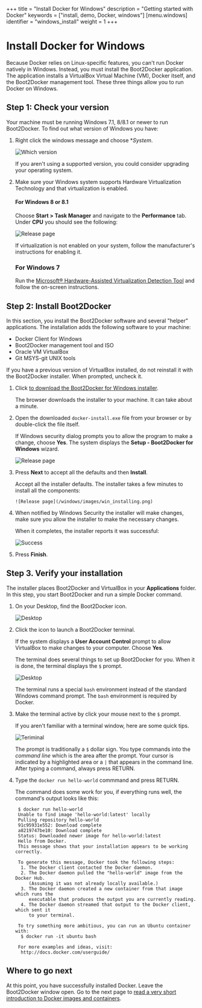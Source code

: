 +++
title = "Install Docker for Windows"
description = "Getting started with Docker"
keywords = ["install, demo, Docker, windows"]
[menu.windows]
identifier = "windows_install"
weight = 1
+++

# Install Docker for Windows

Because Docker relies on Linux-specific features, you can't run Docker natively
in Windows. Instead, you must install the Boot2Docker application. The
application installs a VirtualBox Virtual Machine (VM), Docker itself, and the
Boot2Docker management tool. These three things allow you to run Docker on
Windows.

## Step 1: Check your version

Your machine must be running Windows 7.1, 8/8.1 or newer to run Boot2Docker. 
To find out what version of Windows you have:

1. Right click the windows message and choose **System*. 

    ![Which version](/windows/images/win_ver.png)
    
    If you aren't using a supported version, you could consider upgrading your
    operating system.

2. Make sure your Windows system supports Hardware Virtualization Technology and that virtualization is enabled.

    #### For Windows 8 or 8.1

	  Choose **Start > Task Manager** and navigate to the **Performance** tab.          
	  Under **CPU** you should see the following:

      ![Release page](/windows/images/virtualization.png)
    
    If virtualization is not enabled on your system, follow the manufacturer's instructions for enabling it.
    
    ### For Windows 7 
    
	  Run the <a href="http://www.microsoft.com/en-us/download/details.aspx?id=592"
target="_blank"> Microsoft® Hardware-Assisted Virtualization Detection Tool</a> 
and follow the on-screen instructions.


## Step 2: Install Boot2Docker

In this section, you install the Boot2Docker software and several "helper" applications. The installation adds the following software to your machine:

* Docker Client for Windows
* Boot2Docker management tool and ISO
* Oracle VM VirtualBox 
* Git MSYS-git UNIX tools

If you have a previous version of VirtualBox installed, do not reinstall it with the Boot2Docker installer. When prompted, uncheck it.

1. Click <a href="https://github.com/boot2docker/windows-installer/releases/download/v1.7.0/docker-install.exe" >to download the Boot2Docker for Windows installer</a>.
   
	  The browser downloads the installer to your machine. It can take about a
    minute.

3. Open the downloaded `docker-install.exe` file from your browser or by double-click the file itself.
    
    If Windows security dialog prompts you to allow the program to make a
    change, choose **Yes**. The system displays the **Setup - Boot2Docker for
    Windows** wizard.
   
      ![Release page](/windows/images/installer_open.png)

4. Press **Next** to accept all the defaults and then **Install**.

	  Accept all the installer defaults. The installer takes a few minutes to install all the components:
	  
	   ![Release page](/windows/images/win_installing.png)
        
5.  When notified by Windows Security the installer will make changes, make sure you allow the installer to make the necessary changes.
    
    When it completes, the installer reports it was successful:
    
    ![Success](/windows/images/finish.png)
    
6. Press **Finish**.


## Step 3. Verify your installation

The installer places Boot2Docker and VirtualBox in your **Applications** folder.
In this step, you start Boot2Docker and run a simple Docker command.

1. On your Desktop, find the Boot2Docker icon.

    ![Desktop](/windows/images/icon-set.png)
    
2. Click the icon to launch a Boot2Docker terminal.

    If the system displays a **User Account Control** prompt to allow VirtualBox to make changes to your computer. Choose **Yes**.

    The terminal does several things to set up Boot2Docker for you. When it is done, the terminal displays the `$` prompt.
    
     ![Desktop](/windows/images/b2d_shell.png)
     
    The terminal runs a special `bash` environment instead of the standard Windows command prompt. The `bash` environment is required by Docker.

3.  Make the terminal active by click your mouse next to the `$` prompt.

    If you aren't familiar with a terminal window, here are some quick tips. 
    
    ![Teriminal](/tutimg/terminal.png) 
    
    The prompt is traditionally a `$` dollar sign. You type commands into the
    *command line* which is the area after the prompt. Your cursor is indicated
    by a highlighted area or a `|` that appears in the command line. After
    typing a command, always press RETURN.

4. Type the `docker run hello-world` commmand and press RETURN.

    The command does some work for you, if everything runs well, the command's
    output looks like this:
    
        $ docker run hello-world
        Unable to find image 'hello-world:latest' locally
        Pulling repository hello-world
        91c95931e552: Download complete 
        a8219747be10: Download complete 
        Status: Downloaded newer image for hello-world:latest
        Hello from Docker.
        This message shows that your installation appears to be working correctly.

        To generate this message, Docker took the following steps:
         1. The Docker client contacted the Docker daemon.
         2. The Docker daemon pulled the "hello-world" image from the Docker Hub.
            (Assuming it was not already locally available.)
         3. The Docker daemon created a new container from that image which runs the
            executable that produces the output you are currently reading.
         4. The Docker daemon streamed that output to the Docker client, which sent it
            to your terminal.

        To try something more ambitious, you can run an Ubuntu container with:
         $ docker run -it ubuntu bash

        For more examples and ideas, visit:
         http://docs.docker.com/userguide/


## Where to go next

At this point, you have successfully installed Docker. Leave the Boot2Docker
window open. Go to the next page to [read a very short introduction to Docker
images and containers](/windows/step_two).


&nbsp;